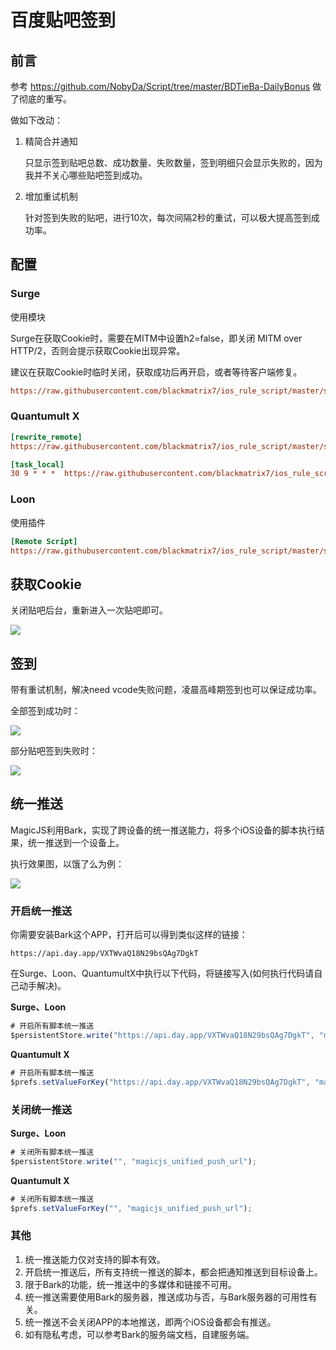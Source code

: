 # 百度贴吧签到

## 前言

参考 https://github.com/NobyDa/Script/tree/master/BDTieBa-DailyBonus 做了彻底的重写。

做如下改动：

1. 精简合并通知

   只显示签到贴吧总数、成功数量、失败数量，签到明细只会显示失败的，因为我并不关心哪些贴吧签到成功。

2. 增加重试机制

   针对签到失败的贴吧，进行10次，每次间隔2秒的重试，可以极大提高签到成功率。


## 配置

### Surge

使用模块

Surge在获取Cookie时，需要在MITM中设置h2=false，即关闭 MITM over HTTP/2，否则会提示获取Cookie出现异常。

建议在获取Cookie时临时关闭，获取成功后再开启，或者等待客户端修复。

```ini
https://raw.githubusercontent.com/blackmatrix7/ios_rule_script/master/script/tieba/tieba_checkin.sgmodule
```

### Quantumult X

```ini
[rewrite_remote]
https://raw.githubusercontent.com/blackmatrix7/ios_rule_script/master/script/tieba/tieba_checkin.qxrewrite, tag=贴吧_获取Cookie, update-interval=86400, opt-parser=false, enabled=true

[task_local]
30 9 * * *  https://raw.githubusercontent.com/blackmatrix7/ios_rule_script/master/script/tieba/tieba_checkin.js, tag=贴吧_每日签到, enabled=true
```

### Loon

使用插件

```ini
[Remote Script]
https://raw.githubusercontent.com/blackmatrix7/ios_rule_script/master/script/tieba/tieba_checkin.lnplugin, tag=贴吧_每日签到, enabled=true
```

## 获取Cookie

关闭贴吧后台，重新进入一次贴吧即可。

![](https://github.com/blackmatrix7/ios_rule_script/blob/master/script/tieba/images/03.jpg?raw=true)

## 签到

带有重试机制，解决need vcode失败问题，凌晨高峰期签到也可以保证成功率。

全部签到成功时：

![](https://github.com/blackmatrix7/ios_rule_script/blob/master/script/tieba/images/01.jpg?raw=true)

部分贴吧签到失败时：

![](https://github.com/blackmatrix7/ios_rule_script/blob/master/script/tieba/images/02.jpg?raw=true)

## 统一推送

MagicJS利用Bark，实现了跨设备的统一推送能力，将多个iOS设备的脚本执行结果，统一推送到一个设备上。

执行效果图，以饿了么为例：

![](https://raw.githubusercontent.com/blackmatrix7/ios_rule_script/master/script/eleme/images/bark.jpg)

### 开启统一推送

你需要安装Bark这个APP，打开后可以得到类似这样的链接：

```http
https://api.day.app/VXTWvaQ18N29bsQAg7DgkT
```

在Surge、Loon、QuantumultX中执行以下代码，将链接写入(如何执行代码请自己动手解决)。

**Surge、Loon**

```javascript
# 开启所有脚本统一推送
$persistentStore.write("https://api.day.app/VXTWvaQ18N29bsQAg7DgkT", "magicjs_unified_push_url");
```

**Quantumult X**

```javascript
# 开启所有脚本统一推送
$prefs.setValueForKey("https://api.day.app/VXTWvaQ18N29bsQAg7DgkT", "magicjs_unified_push_url");
```

### 关闭统一推送

**Surge、Loon**

```javascript
# 关闭所有脚本统一推送
$persistentStore.write("", "magicjs_unified_push_url");
```

**Quantumult X**

```javascript
# 关闭所有脚本统一推送
$prefs.setValueForKey("", "magicjs_unified_push_url");
```

### 其他

1. 统一推送能力仅对支持的脚本有效。
2. 开启统一推送后，所有支持统一推送的脚本，都会把通知推送到目标设备上。
3. 限于Bark的功能，统一推送中的多媒体和链接不可用。
4. 统一推送需要使用Bark的服务器，推送成功与否，与Bark服务器的可用性有关。
5. 统一推送不会关闭APP的本地推送，即两个iOS设备都会有推送。
6. 如有隐私考虑，可以参考Bark的服务端文档，自建服务端。